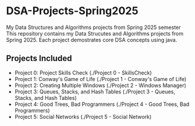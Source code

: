 # DSA-Projects-Spring2025
My Data Structures and Algorithms projects from Spring 2025 semester
This repository contains my Data Strucutes and Algorithms projects from Spring 2025.
Each project demostrates core DSA concepts using java. 
## Projects Included

- Project 0: Project Skills Check (./Project 0 - SkillsCheck)
- Project 1: Conway's Game of Life (./Project 1 - Conway's Game of Life) 
- Project 2: Creating Multiple Windows (./Project 2 - Windows Manager)  
- Project 3: Queues, Stacks, and Hash Tables (./Project 3 - Queues, Stacks, and Hash Tables)
- Project 4: Good Trees, Bad Programmers (./Project 4 - Good Trees, Bad Programmers)  
- Project 5: Social Networks (./Project 5 - Social Network) 

